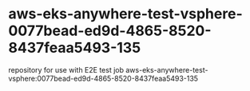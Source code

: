 # aws-eks-anywhere-test-vsphere-0077bead-ed9d-4865-8520-8437feaa5493-135
repository for use with E2E test job aws-eks-anywhere-test-vsphere:0077bead-ed9d-4865-8520-8437feaa5493-135
